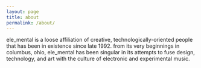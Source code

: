 ```yaml
---
layout: page
title: about
permalink: /about/
---
```


ele_mental is a loose affiliation of creative, technologically-oriented people that has been in existence since late 1992. from its very beginnings in columbus, ohio, ele_mental has been singular in its attempts to fuse design, technology, and art with the culture of electronic and experimental music.

